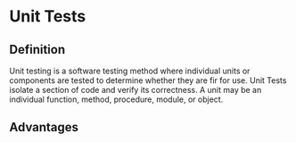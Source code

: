 # Unit Tests
## Definition
Unit testing is a software testing method where individual units or components are 
tested to determine whether they are fir for use. Unit Tests isolate a section of 
code and verify its correctness. A unit may be an individual function, method, 
procedure, module, or object.

## Advantages




